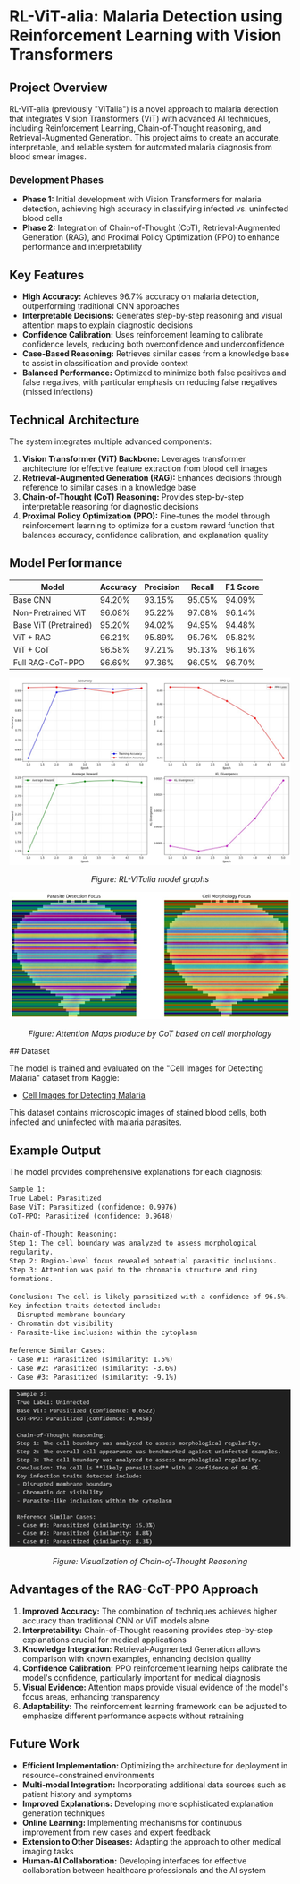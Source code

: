 # RL-ViT-alia: Malaria Detection using Reinforcement Learning with Vision Transformers
## Project Overview

RL-ViT-alia (previously "ViTalia") is a novel approach to malaria detection that integrates Vision Transformers (ViT) with advanced AI techniques, including Reinforcement Learning, Chain-of-Thought reasoning, and Retrieval-Augmented Generation. This project aims to create an accurate, interpretable, and reliable system for automated malaria diagnosis from blood smear images.

### Development Phases

- **Phase 1:** Initial development with Vision Transformers for malaria detection, achieving high accuracy in classifying infected vs. uninfected blood cells
- **Phase 2:** Integration of Chain-of-Thought (CoT), Retrieval-Augmented Generation (RAG), and Proximal Policy Optimization (PPO) to enhance performance and interpretability

## Key Features

- **High Accuracy:** Achieves 96.7% accuracy on malaria detection, outperforming traditional CNN approaches
- **Interpretable Decisions:** Generates step-by-step reasoning and visual attention maps to explain diagnostic decisions
- **Confidence Calibration:** Uses reinforcement learning to calibrate confidence levels, reducing both overconfidence and underconfidence
- **Case-Based Reasoning:** Retrieves similar cases from a knowledge base to assist in classification and provide context
- **Balanced Performance:** Optimized to minimize both false positives and false negatives, with particular emphasis on reducing false negatives (missed infections)

## Technical Architecture

The system integrates multiple advanced components:

1. **Vision Transformer (ViT) Backbone:** Leverages transformer architecture for effective feature extraction from blood cell images
2. **Retrieval-Augmented Generation (RAG):** Enhances decisions through reference to similar cases in a knowledge base
3. **Chain-of-Thought (CoT) Reasoning:** Provides step-by-step interpretable reasoning for diagnostic decisions
4. **Proximal Policy Optimization (PPO):** Fine-tunes the model through reinforcement learning to optimize for a custom reward function that balances accuracy, confidence calibration, and explanation quality

## Model Performance

| Model | Accuracy | Precision | Recall | F1 Score |
|-------|----------|-----------|--------|----------|
| Base CNN | 94.20% | 93.15% | 95.05% | 94.09% |
| Non-Pretrained ViT | 96.08% | 95.22% | 97.08% | 96.14% |
| Base ViT (Pretrained) | 95.20% | 94.02% | 94.95% | 94.48% |
| ViT + RAG | 96.21% | 95.89% | 95.76% | 95.82% |
| ViT + CoT | 96.58% | 97.21% | 95.13% | 96.16% |
| Full RAG-CoT-PPO | 96.69% | 97.36% | 96.05% | 96.70% |

<div align="center">

  <img src="Results/graph1.jpeg" alt="RL-ViTalia Graphs" />

  <em>Figure: RL-ViTalia model graphs</em>

</div>

<div align="center">

  <img src="Results/attnmaps.jpeg" alt="CoT Attention Maps" />

  <em>Figure: Attention Maps produce by CoT based on cell morphology</em>

</div>
## Dataset

The model is trained and evaluated on the "Cell Images for Detecting Malaria" dataset from Kaggle:
- [Cell Images for Detecting Malaria](https://www.kaggle.com/datasets/iarunava/cell-images-for-detecting-malaria)

This dataset contains microscopic images of stained blood cells, both infected and uninfected with malaria parasites.

## Example Output

The model provides comprehensive explanations for each diagnosis:

```
Sample 1:
True Label: Parasitized
Base ViT: Parasitized (confidence: 0.9976)
CoT-PPO: Parasitized (confidence: 0.9648)

Chain-of-Thought Reasoning:
Step 1: The cell boundary was analyzed to assess morphological regularity.
Step 2: Region-level focus revealed potential parasitic inclusions.
Step 3: Attention was paid to the chromatin structure and ring formations.

Conclusion: The cell is likely parasitized with a confidence of 96.5%.
Key infection traits detected include:
- Disrupted membrane boundary
- Chromatin dot visibility
- Parasite-like inclusions within the cytoplasm

Reference Similar Cases:
- Case #1: Parasitized (similarity: 1.5%)
- Case #2: Parasitized (similarity: -3.6%)
- Case #3: Parasitized (similarity: -9.1%)
```

<div align="center">

  <img src="Results/CoT.png" alt="CoT Reasoning Visualization" />

  <em>Figure: Visualization of Chain-of-Thought Reasoning</em>

</div>

## Advantages of the RAG-CoT-PPO Approach

1. **Improved Accuracy:** The combination of techniques achieves higher accuracy than traditional CNN or ViT models alone
2. **Interpretability:** Chain-of-Thought reasoning provides step-by-step explanations crucial for medical applications
3. **Knowledge Integration:** Retrieval-Augmented Generation allows comparison with known examples, enhancing decision quality
4. **Confidence Calibration:** PPO reinforcement learning helps calibrate the model's confidence, particularly important for medical diagnosis
5. **Visual Evidence:** Attention maps provide visual evidence of the model's focus areas, enhancing transparency
6. **Adaptability:** The reinforcement learning framework can be adjusted to emphasize different performance aspects without retraining

## Future Work

- **Efficient Implementation:** Optimizing the architecture for deployment in resource-constrained environments
- **Multi-modal Integration:** Incorporating additional data sources such as patient history and symptoms
- **Improved Explanations:** Developing more sophisticated explanation generation techniques
- **Online Learning:** Implementing mechanisms for continuous improvement from new cases and expert feedback
- **Extension to Other Diseases:** Adapting the approach to other medical imaging tasks
- **Human-AI Collaboration:** Developing interfaces for effective collaboration between healthcare professionals and the AI system